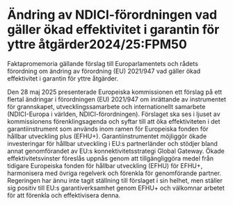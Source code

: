 # Ändring av NDICI-förordningen vad gäller ökad effektivitet i garantin för yttre åtgärder2024/25:FPM50

Faktapromemoria gällande förslag till Europarlamentets och rådets förordning om ändring av förordning (EU) 2021/947 vad gäller ökad effektivitet i garantin för yttre åtgärder.

Den 28 maj 2025 presenterade Europeiska kommissionen ett förslag på ett
flertal ändringar i förordningen (EU) 2021/947 om inrättande av instrumentet för grannskapet, utvecklingssamarbete och internationellt samarbete (NDICI-Europa i världen, NDICI-förordningen). Förslaget ska ses i ljuset av kommissionens förenklingsagenda och syftar till att öka effektiviteten i det garantiinstrument som används inom ramen för Europeiska fonden för hållbar utveckling plus (EFHU+). Garantiinstrumentet möjliggör ökade investeringar för hållbar utveckling i EU:s partnerländer och stödjer bland annat genomförandet av EU:s konnektivitetsstrategi Global Gateway. Ökade effektivitetsvinster föreslås uppnås genom att tillgängliggöra medel från tidigare Europeiska fonden för hållbar utveckling (EFHU) för EFHU+, harmonisera med övriga regelverk och förenkla för genomförande partner. Regeringen har ännu inte tagit ställning till förslaget i sin helhet, men ställer sig positiv till EU:s garantiverksamhet genom EFHU+ och välkomnar arbetet för att förenkla och effektivisera denna.
